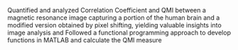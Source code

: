 Quantified and analyzed Correlation Coefficient and QMI between a magnetic resonance image capturing a portion
of the human brain and a modified version obtained by pixel shifting, yielding valuable insights into image analysis and
Followed a functional programming approach to develop functions in MATLAB and calculate the QMI measure
